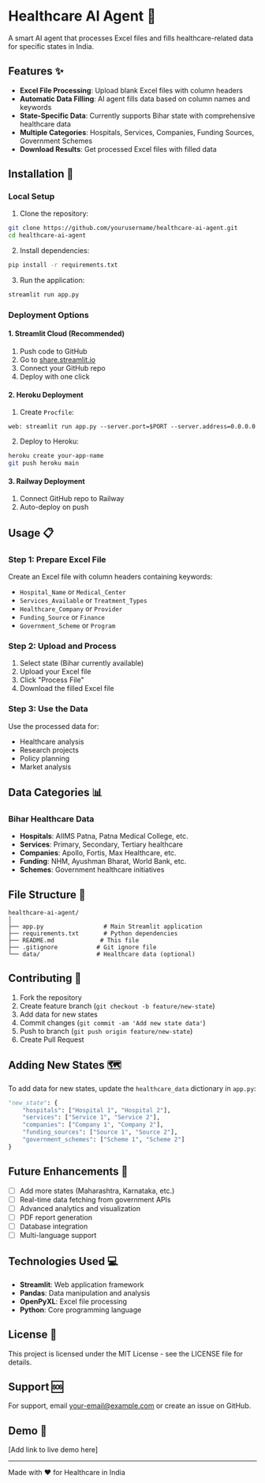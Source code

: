 # Healthcare AI Agent 🏥

A smart AI agent that processes Excel files and fills healthcare-related data for specific states in India.

## Features ✨

- **Excel File Processing**: Upload blank Excel files with column headers
- **Automatic Data Filling**: AI agent fills data based on column names and keywords
- **State-Specific Data**: Currently supports Bihar state with comprehensive healthcare data
- **Multiple Categories**: Hospitals, Services, Companies, Funding Sources, Government Schemes
- **Download Results**: Get processed Excel files with filled data

## Installation 🚀

### Local Setup

1. Clone the repository:
```bash
git clone https://github.com/yourusername/healthcare-ai-agent.git
cd healthcare-ai-agent
```

2. Install dependencies:
```bash
pip install -r requirements.txt
```

3. Run the application:
```bash
streamlit run app.py
```

### Deployment Options

#### 1. Streamlit Cloud (Recommended)
1. Push code to GitHub
2. Go to [share.streamlit.io](https://share.streamlit.io)
3. Connect your GitHub repo
4. Deploy with one click

#### 2. Heroku Deployment
1. Create `Procfile`:
```
web: streamlit run app.py --server.port=$PORT --server.address=0.0.0.0
```

2. Deploy to Heroku:
```bash
heroku create your-app-name
git push heroku main
```

#### 3. Railway Deployment
1. Connect GitHub repo to Railway
2. Auto-deploy on push

## Usage 📋

### Step 1: Prepare Excel File
Create an Excel file with column headers containing keywords:
- `Hospital_Name` or `Medical_Center`
- `Services_Available` or `Treatment_Types`
- `Healthcare_Company` or `Provider`
- `Funding_Source` or `Finance`
- `Government_Scheme` or `Program`

### Step 2: Upload and Process
1. Select state (Bihar currently available)
2. Upload your Excel file
3. Click "Process File"
4. Download the filled Excel file

### Step 3: Use the Data
Use the processed data for:
- Healthcare analysis
- Research projects
- Policy planning
- Market analysis

## Data Categories 📊

### Bihar Healthcare Data
- **Hospitals**: AIIMS Patna, Patna Medical College, etc.
- **Services**: Primary, Secondary, Tertiary healthcare
- **Companies**: Apollo, Fortis, Max Healthcare, etc.
- **Funding**: NHM, Ayushman Bharat, World Bank, etc.
- **Schemes**: Government healthcare initiatives

## File Structure 📁

```
healthcare-ai-agent/
│
├── app.py                 # Main Streamlit application
├── requirements.txt       # Python dependencies
├── README.md             # This file
├── .gitignore           # Git ignore file
└── data/                # Healthcare data (optional)
```

## Contributing 🤝

1. Fork the repository
2. Create feature branch (`git checkout -b feature/new-state`)
3. Add data for new states
4. Commit changes (`git commit -am 'Add new state data'`)
5. Push to branch (`git push origin feature/new-state`)
6. Create Pull Request

## Adding New States 🗺️

To add data for new states, update the `healthcare_data` dictionary in `app.py`:

```python
"new_state": {
    "hospitals": ["Hospital 1", "Hospital 2"],
    "services": ["Service 1", "Service 2"],
    "companies": ["Company 1", "Company 2"],
    "funding_sources": ["Source 1", "Source 2"],
    "government_schemes": ["Scheme 1", "Scheme 2"]
}
```

## Future Enhancements 🚀

- [ ] Add more states (Maharashtra, Karnataka, etc.)
- [ ] Real-time data fetching from government APIs
- [ ] Advanced analytics and visualization
- [ ] PDF report generation
- [ ] Database integration
- [ ] Multi-language support

## Technologies Used 💻

- **Streamlit**: Web application framework
- **Pandas**: Data manipulation and analysis
- **OpenPyXL**: Excel file processing
- **Python**: Core programming language

## License 📄

This project is licensed under the MIT License - see the LICENSE file for details.

## Support 🆘

For support, email your-email@example.com or create an issue on GitHub.

## Demo 🎥

[Add link to live demo here]

---

Made with ❤️ for Healthcare in India
